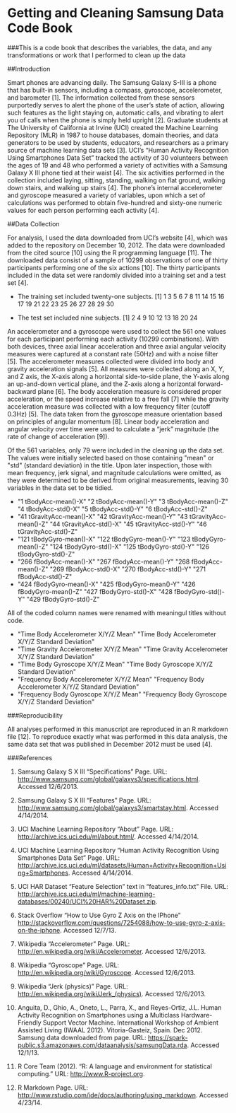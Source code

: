 Getting and Cleaning Samsung Data Code Book
===================


###This is a code book that describes the variables, the data, and any transformations or work that I performed to clean up the data


##Introduction

Smart phones are advancing daily. The Samsung Galaxy S-III is a phone that has built-in sensors, including a compass, gyroscope, accelerometer, and barometer [1]. The information collected from these sensors purportedly serves to alert the phone of the user’s state of action, allowing such features as the light staying on, automatic calls, and vibrating to alert you of calls when the phone is simply held upright [2]. Graduate students at The University of California at Irvine (UCI) created the Machine Learning Repository (MLR) in 1987 to house databases, domain theories, and data generators to be used by students, educators, and researchers as a primary source of machine learning data sets [3]. UCI’s “Human Activity Recognition Using Smartphones Data Set” tracked the activity of 30 volunteers between the ages of 19 and 48 who performed a variety of activities with a Samsung Galaxy X III phone tied at their waist [4]. The six activities performed in the collection included laying, sitting, standing, walking on flat ground, walking down stairs, and walking up stairs [4]. The phone’s internal accelerometer and gyroscope measured a variety of variables, upon which a set of calculations was performed to obtain five-hundred and sixty-one numeric values for each person performing each activity [4]. 

##Data Collection

For analysis, I used the data downloaded from UCI’s website [4], which was added to the repository on December 10, 2012. The data were downloaded from the cited source [10] using the R programming language [11]. The downloaded data consist of a sample of 10299 observations of one of thirty participants performing one of the six actions [10]. The thirty participants included in the data set were randomly divided into a training set and a test set [4]. 

* The training set included twenty-one subjects.
     [1]  1  3  5  6  7  8 11 14 15 16 17 19 21 22 23 25 26 27 28 29 30

* The test set included nine subjects.
     [1]  2  4  9 10 12 13 18 20 24

An accelerometer and a gyroscope were used to collect the 561 one values for each participant performing each activity (10299 combinations). With both devices, three axial linear acceleration and three axial angular velocity measures were captured at a constant rate (50Hz) and with a noise filter [5]. The accelerometer measures collected were divided into body and gravity acceleration signals [5]. All measures were collected along an X, Y, and Z axis, the X-axis along a horizontal side-to-side plane, the Y-axis along an up-and-down vertical plane, and the Z-axis along a horizontal forward-backward plane [6]. The body acceleration measure is considered proper acceleration, or the speed increase relative to a free fall [7] while the gravity acceleration measure was collected with a low frequency filter (cutoff 0.3Hz) [5]. The data taken from the gyroscope measure orientation based on principles of angular momentum [8]. Linear body acceleration and angular velocity over time were used to calculate a “jerk” magnitude (the rate of change of acceleration [9]).  

Of the 561 variables, only 79 were included in the cleaning up the data set. The values were initially selected based on those containing "mean" or "std" (standard deviation) in the title. Upon later inspection, those with mean frequency, jerk signal, and magnitude calculations were omitted, as they were determined to be derived from original measurements, leaving 30 variables in the data set to be tidied. 

* "1 tBodyAcc-mean()-X" "2 tBodyAcc-mean()-Y" "3 tBodyAcc-mean()-Z" "4 tBodyAcc-std()-X" "5 tBodyAcc-std()-Y" "6 tBodyAcc-std()-Z"      
* "41 tGravityAcc-mean()-X" "42 tGravityAcc-mean()-Y" "43 tGravityAcc-mean()-Z" "44 tGravityAcc-std()-X" "45 tGravityAcc-std()-Y" "46 tGravityAcc-std()-Z"  
* "121 tBodyGyro-mean()-X" "122 tBodyGyro-mean()-Y" "123 tBodyGyro-mean()-Z" "124 tBodyGyro-std()-X" "125 tBodyGyro-std()-Y" "126 tBodyGyro-std()-Z"   
* "266 fBodyAcc-mean()-X" "267 fBodyAcc-mean()-Y" "268 fBodyAcc-mean()-Z" "269 fBodyAcc-std()-X" "270 fBodyAcc-std()-Y" "271 fBodyAcc-std()-Z"    
* "424 fBodyGyro-mean()-X" "425 fBodyGyro-mean()-Y" "426 fBodyGyro-mean()-Z" "427 fBodyGyro-std()-X" "428 fBodyGyro-std()-Y" "429 fBodyGyro-std()-Z" 

All of the coded column names were renamed with meaningul titles without code.

* "Time Body Accelerometer X/Y/Z Mean"
  "Time Body Accelerometer X/Y/Z Standard Deviation"
* "Time Gravity Accelerometer X/Y/Z Mean"
  "Time Gravity Accelerometer X/Y/Z Standard Deviation"
* "Time Body Gyroscope X/Y/Z Mean"
  "Time Body Gyroscope X/Y/Z Standard Deviation"
* "Frequency Body Accelerometer X/Y/Z Mean"
  "Frequency Body Accelerometer X/Y/Z Standard Deviation"
* "Frequency Body Gyroscope X/Y/Z Mean"
  "Frequency Body Gyroscope X/Y/Z Standard Deviation"

###Reproducibility

All analyses performed in this manuscript are reproduced in an R markdown file [12]. To reproduce exactly what was performed in this data analysis, the same data set that was published in December 2012 must be used [4].

###References

1. Samsung Galaxy S X III “Specifications” Page. URL: http://www.samsung.com/global/galaxys3/specifications.html. Accessed 12/6/2013.

2. Samsung Galaxy S X III “Features” Page. URL:
http://www.samsung.com/global/galaxys3/smartstay.html. Accessed 4/14/2014.

3. UCI Machine Learning Repository “About” Page. URL: http://archive.ics.uci.edu/ml/about.html/. Accessed 4/14/2014.

4. UCI Machine Learning Repository “Human Activity Recognition Using Smartphones Data Set” Page. URL: http://archive.ics.uci.edu/ml/datasets/Human+Activity+Recognition+Using+Smartphones. Accessed 4/14/2014.

5. UCI HAR Dataset “Feature Selection” text in “features_info.txt” File. URL: http://archive.ics.uci.edu/ml/machine-learning-databases/00240/UCI%20HAR%20Dataset.zip.

6. Stack Overflow “How to Use Gyro Z Axis on the IPhone” http://stackoverflow.com/questions/7254088/how-to-use-gyro-z-axis-on-the-iphone. Accessed 12/7/13.

7. Wikipedia “Accelerometer” Page. URL: http://en.wikipedia.org/wiki/Accelerometer. Accessed 12/6/2013.

8. Wikipedia “Gyroscope” Page. URL: http://en.wikipedia.org/wiki/Gyroscope. Accessed 12/6/2013.

9. Wikipedia “Jerk (physics)” Page. URL: http://en.wikipedia.org/wiki/Jerk_(physics). Accessed 12/6/2013.

10. Anguita, D., Ghio, A., Oneto, L., Parra, X., and Reyes-Ortiz, J.L. Human Activity Recognition on Smartphones using a Multiclass Hardware-Friendly Support Vector Machine. International Workshop of Ambient Assisted Living (IWAAL 2012). Vitoria-Gasteiz, Spain. Dec 2012. Samsung data downloaded from page. URL: https://spark-public.s3.amazonaws.com/dataanalysis/samsungData.rda. Accessed 12/1/13.

11. R Core Team (2012). “R: A language and environment for statistical computing.” URL: http://www.R-project.org.

12. R Markdown Page. URL: http://www.rstudio.com/ide/docs/authoring/using_markdown. Accessed 4/23/14.
